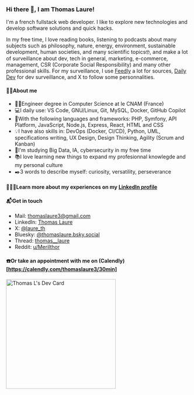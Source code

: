 ### Hi there 👋, I am Thomas Laure!

I'm a french fullstack web developer. I like to explore new technologies and develop software solutions and quick hacks.

In my free time, I love reading books, listening to podcasts about many subjects such as philosophy, nature, energy, environment, sustainable development, human societies, and many scientific topics🤓, and make a lot of surveillance about dev, tech in general, marketing, e-commerce, management, CSR (Corporate Social Responsibility) and many other professional skills.
For my surveillance, I use [Feedly](https://feedly.com) a lot for sources, [Daily Dev](https://daily.dev/) for dev surveillance, and X to follow some personnalities.

#### 🐱‍💻About me
- 👨‍🎓Engineer degree in Computer Science at le CNAM (France)
- 💻I daily use: VS Code, GNU/Linux, Git, MySQL, Docker, GitHub Copilot
- 🧰With the following languages and frameworks: PHP, Symfony, API Platform, JavaScript, Node.js, Express, React, HTML and CSS
- 💡I have also skills in: DevOps (Docker, CI/CD), Python, UML, specifications writing, UX Design, Design Thinking, Agility (Scrum and Kanban)
- 🌱I'm studying Big Data, IA, cybersecurity in my free time
- 📚I love learning new things to expand my profesionnal knowlegde and my personal culture
- ✒️3 words to describe myself: curiosity, versatility, perseverance

#### 🧑🏻‍💻Learn more about my experiences on my [LinkedIn profile](https://www.linkedin.com/in/thomas-laure-software-engineer/)

#### 📬Get in touch
- Mail: thomaslaure3@gmail.com
- LinkedIn: [Thomas Laure](https://www.linkedin.com/in/thomas-laure-software-engineer/)
- X: [@laure_th](https://twitter.com/laure_th)
- Bluesky: [@thomaslaure.bsky.social](https://bsky.app/profile/thomaslaure.bsky.social)
- Thread: [thomas__laure](https://www.threads.net/@thomas__laure)
- Reddit: [u/Merilthor](https://www.reddit.com/user/Merilthor)

#### ☎️Or take an appointment with me on (Calendly)[https://calendly.com/thomaslaure3/30min]

<a href="https://app.daily.dev/Thomas_L"><img src="https://api.daily.dev/devcards/9cef2e19aa964ce4af7703c1f3c5c3ab.png?r=niu" width="300" alt="Thomas L's Dev Card"/></a>
